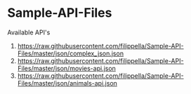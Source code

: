 # Sample-API-Files

Available API's

1) https://raw.githubusercontent.com/filippella/Sample-API-Files/master/json/complex_json.json
2) https://raw.githubusercontent.com/filippella/Sample-API-Files/master/json/movies-api.json
3) https://raw.githubusercontent.com/filippella/Sample-API-Files/master/json/animals-api.json
